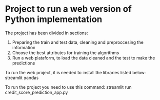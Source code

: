 # Project to run a web version of Python implementation
The project has been divided in sections:
1) Preparing the train and test data, cleaning and preproccesing the information
2) Choose the best attributes for training the algorithms
3) Run a web plataform, to load the data cleaned and the test to make the predictions

To run the web project, it is needed to install the libraries listed below:
streamlit
pandas

To run the project you need to use this command:
streamlit run credit_score_prediction_app.py
